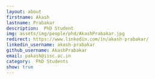 ```yaml
---
layout: about
firstname: Akash
lastname: Prabakar
description:  PhD Student
img: assets/img/people/phd/AkashPrabakar.jpg
redirect: https://www.linkedin.com/in/akash-prabakar/
linkedin_username: akash-prabakar
github_username: AkashPrabakar
email: pakash@iisc.ac.in
category:  PhD Students
show: true
---
```

